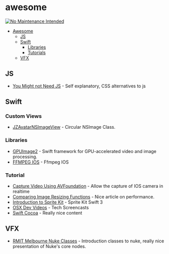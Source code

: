 # awesome
[![No Maintenance Intended](http://unmaintained.tech/badge.svg)](http://unmaintained.tech/)


- [Awesome](#awesome)
    - [JS](#js)
    - [Swift](#swift)
        - [Libraries](#libraries)
        - [Tutorials](#tutorial)
    - [VFX](#vfx)



## JS
* [You Might not Need JS](http://youmightnotneedjs.com) - Self explanatory, CSS alternatives to js


## Swift

### Custom Views
* [JZAvatarNSImageView](https://github.com/Swift-Kit/JZAvatarNSImageView) - Circular NSImage Class.

### Libraries
* [GPUImage2](https://github.com/BradLarson/GPUImage2) - Swift framework for GPU-accelerated video and image processing.
* [FFMPEG IOS](https://github.com/chrisballinger/FFmpeg-iOS) - Ffmpeg IOS

### Tutorial
* [Capture Video Using AVFoundation](https://www.invasivecode.com/weblog/AVFoundation-Swift-capture-video/?doing_wp_cron=1477610759.7413361072540283203125) - Allow the capture of IOS camera in realtime
* [Comparing Image Resizing Functions](http://nshipster.com/image-resizing/) - Nice article on performance.
* [Introduction to Sprite Kit](https://www.youtube.com/watch?v=zQ9R_qC6GeY) - Sprite Kit Swift 3 
* [OSX Dev Videos](https://www.youtube.com/user/harryworld/videos) - Tech Screencasts
* [Swift Cocoa](https://www.youtube.com/user/AppleProgramming/videos) - Really nice content

## VFX

* [RMIT Melbourne Nuke Classes](http://opticalenquiry.com/nuke/index.php?title=Main_Page) - Introduction classes to nuke, really nice presentation of Nuke's core nodes.

